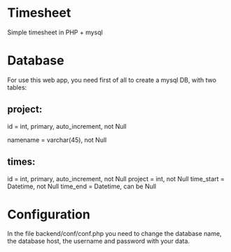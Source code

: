# Timesheet
Simple timesheet in PHP + mysql

# Database
For use this web app, you need first of all to create a mysql DB, with two tables:

## project:
id = int, primary, auto_increment, not Null

namename = varchar(45), not Null

## times:
id = int, primary, auto_increment, not Null
project = int, not Null
time_start = Datetime, not Null
time_end = Datetime, can be Null

# Configuration
In the file backend/conf/conf.php you need to change the database name, the database host, the username and password with your data.
